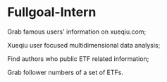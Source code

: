 # Fullgoal-Intern

Grab famous users' information on xueqiu.com;

Xueqiu user focused multidimensional data analysis;

Find authors who public ETF related information;

Grab follower numbers of a set of ETFs.
